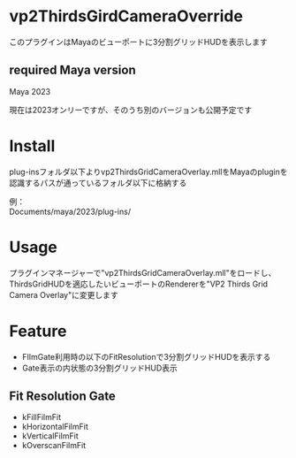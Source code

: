 # vp2ThirdsGirdCameraOverride
このプラグインはMayaのビューポートに3分割グリッドHUDを表示します

## required Maya version
Maya 2023

現在は2023オンリーですが、そのうち別のバージョンも公開予定です

# Install
plug-insフォルダ以下よりvp2ThirdsGridCameraOverlay.mllをMayaのpluginを認識するパスが通っているフォルダ以下に格納する

例：\
Documents/maya/2023/plug-ins/

# Usage
プラグインマネージャーで"vp2ThirdsGridCameraOverlay.mll"をロードし、ThirdsGridHUDを適応したいビューポートのRendererを"VP2 Thirds Grid Camera Overlay"に変更します

# Feature
* FIlmGate利用時の以下のFitResolutionで3分割グリッドHUDを表示する
* Gate表示の内状態の3分割グリッドHUD表示

## Fit Resolution Gate
* kFillFilmFit
* kHorizontalFilmFit
* kVerticalFilmFit
* kOverscanFilmFit